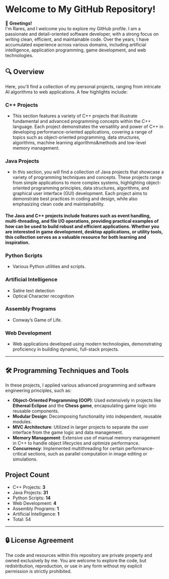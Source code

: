 # Welcome to My GitHub Repository! 

👋 **Greetings!**  
I'm Rares, and I welcome you to explore my GitHub profile. I am a passionate and detail-oriented software developer, with a strong focus on writing clean, efficient, and maintainable code. Over the years, I have accumulated experience across various domains, including artificial intelligence, application programming, game development, and web technologies.  

## 🔍 Overview

Here, you'll find a collection of my personal projects, ranging from intricate AI algorithms to web applications. A few highlights include:

### C++ Projects
- This section features a variety of C++ projects that illustrate fundamental and advanced programming concepts within the C++ language. Each project demonstrates the versatility and power of C++ in developing performance-oriented applications, covering a range of topics such as object-oriented programming, data structures, algorithms, machine learning algorithms&methods and low-level memory management.

### Java Projects
- In this section, you will find a collection of Java projects that showcase a variety of programming techniques and concepts. These projects range from simple applications to more complex systems, highlighting object-oriented programming principles, data structures, algorithms, and graphical user interface (GUI) development. Each project aims to demonstrate best practices in coding and design, while also emphasizing clean code and maintainability. 
  
#### The Java and C++ projects include features such as event handling, multi-threading, and file I/O operations, providing practical examples of how can be used to build robust and efficient applications. Whether you are interested in game development, desktop applications, or utility tools, this collection serves as a valuable resource for both learning and inspiration.

### Python Scripts
- Various Python utilities and scripts.

### Artificial Intelligence
- Satire text detection
- Optical Character recognition

### Assembly Programs
- Conway’s Game of Life.

### Web Development
- Web applications developed using modern technologies, demonstrating proficiency in building dynamic, full-stack projects.

---

## 🛠 Programming Techniques and Tools

In these projects, I applied various advanced programming and software engineering principles, such as:

- **Object-Oriented Programming (OOP)**: Used extensively in projects like **Ethereal Eclipse** and the **Chess game**, encapsulating game logic into reusable components.
- **Modular Design**: Decomposing functionality into independent, reusable modules.
- **MVC Architecture**: Utilized in larger projects to separate the user interface from the game logic and data management.
- **Memory Management**: Extensive use of manual memory management in C++ to handle object lifecycles and optimize performance.
- **Concurrency**: Implemented multithreading for certain performance-critical sections, such as parallel computation in image editing or simulations.

## Project Count  
- C++ Projects: **3**  
- Java Projects: **31**  
- Python Scripts: **14**  
- Web Development: **4**  
- Assembly Programs: **1**  
- Artificial Intelligence: **1**
- Total: 54

---

## 🔒 License Agreement  
The code and resources within this repository are private property and owned exclusively by me. You are welcome to explore the code, but redistribution, reproduction, or use in any form without my explicit permission is strictly prohibited.
